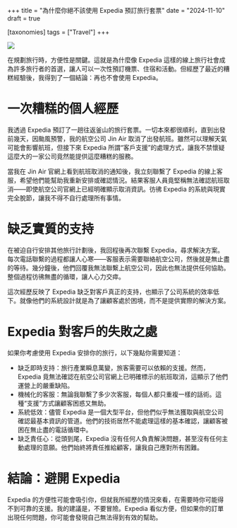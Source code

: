 +++
title = "為什麼你絕不該使用 Expedia 預訂旅行套票"
date = "2024-11-10"
draft = true

[taxonomies]
tags = ["Travel"]
+++

![](/expedia.png)

在規劃旅行時，方便性是關鍵。這就是為什麼像 Expedia 這樣的線上旅行社會成為許多旅行者的首選，讓人可以一次性預訂機票、住宿和活動。但經歷了最近的糟糕經驗後，我得到了一個結論：再也不會使用 Expedia。

# 一次糟糕的個人經歷

我透過 Expedia 預訂了一趟往返釜山的旅行套票。一切本來都很順利，直到出發前幾天，因颱風預警，我的航空公司 Jin Air 取消了出發航班。雖然可以理解天氣可能會影響航班，但接下來 Expedia 所謂“客戶支援”的處理方式，讓我不禁懷疑這麼大的一家公司竟然能提供這麼糟糕的服務。

當我在 Jin Air 官網上看到航班取消的通知後，我立刻聯繫了 Expedia 的線上客服，希望他們能幫助我重新安排或確認情況。結果客服人員竟堅稱無法確認航班取消——即使航空公司官網上已經明確顯示取消資訊。彷彿 Expedia 的系統與現實完全脫節，讓我不得不自行處理所有事情。

# 缺乏實質的支持

在被迫自行安排其他旅行計劃後，我回程後再次聯繫 Expedia，尋求解決方案。每次電話聯繫的過程都讓人心寒——客服表示需要聯絡航空公司，然後就是無止盡的等待。幾分鐘後，他們回覆我無法聯繫上航空公司，因此也無法提供任何協助。整個過程彷彿無盡的循環，讓人心力交瘁。

這次經歷反映了 Expedia 缺乏對客戶真正的支持，也顯示了公司系統的效率低下。就像他們的系統設計就是為了讓顧客處於困境，而不是提供實際的解決方案。

# Expedia 對客戶的失敗之處

如果你考慮使用 Expedia 安排你的旅行，以下幾點你需要知道：

- 缺乏即時支持：旅行產業瞬息萬變，旅客需要可以依賴的支援。然而，Expedia 竟無法確認在航空公司官網上已明確標示的航班取消，這顯示了他們運營上的嚴重缺陷。
- 機械化的客服：無論我聯繫了多少次客服，每個人都只重複一樣的話術。這種“支援”方式讓顧客困惑又無助。
- 系統低效：儘管 Expedia 是一個大型平台，但他們似乎無法獲取與航空公司確認最基本資訊的管道。他們的技術居然不能處理這樣的基本確認，讓顧客被困在無止盡的電話循環中。
- 缺乏責任心：從頭到尾，Expedia 沒有任何人負責解決問題，甚至沒有任何主動處理的意願。他們始終將責任推給顧客，讓我自己應對所有困難。

# 結論：避開 Expedia

Expedia 的方便性可能會吸引你，但就我所經歷的情況來看，在需要時你可能得不到可靠的支援。我的建議是，不要冒險。Expedia 看似方便，但如果你的訂單出現任何問題，你可能會發現自己無法得到有效的幫助。

